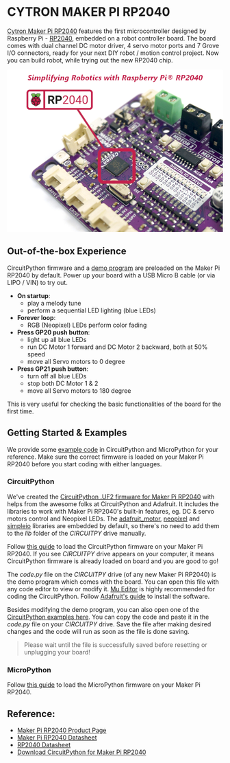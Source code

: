 # CYTRON MAKER PI RP2040
[Cytron Maker Pi RP2040](https://www.cytron.io/p-maker-pi-rp2040) features the first microcontroller designed by Raspberry Pi - [RP2040](https://www.raspberrypi.org/documentation/rp2040/getting-started/), embedded on a robot controller board. The board comes with dual channel DC motor driver, 4 servo motor ports and 7 Grove I/O connectors, ready for your next DIY robot / motion control project. Now you can build robot, while trying out the new RP2040 chip.

![Maker Pi RP2040](/maker-pi-rp2040-tagline.png)

## Out-of-the-box Experience
CircuitPython firmware and a [demo program](/Examples/CircuitPython/Out-of-the-box%20Demo%20Code/code.py) are preloaded on the Maker Pi RP2040 by default. Power up your board with a USB Micro B cable (or via LIPO / VIN) to try out.
- **On startup**:
   - play a melody tune
   - perform a sequential LED lighting (blue LEDs)
- **Forever loop**: 
   - RGB (Neopixel) LEDs perform color fading
- **Press GP20 push button**:
   - light up all blue LEDs
   - run DC Motor 1 forward and DC Motor 2 backward, both at 50% speed
   - move all Servo motors to 0 degree
- **Press GP21 push button**: 
   - turn off all blue LEDs
   - stop both DC Motor 1 & 2
   - move all Servo motors to 180 degree

This is very useful for checking the basic functionalities of the board for the first time.

## Getting Started & Examples
We provide some [example code](/Examples) in CircuitPython and MicroPython for your reference. Make sure the correct firmware is loaded on your Maker Pi RP2040 before you start coding with either languages.

### CircuitPython
We've created the [CircuitPython .UF2 firmware for Maker Pi RP2040](https://circuitpython.org/board/cytron_maker_pi_rp2040/) with helps from the awesome folks at CircuitPython and Adafruit. It includes the libraries to work with Maker Pi RP2040's built-in features, eg. DC & servo motors control and Neopixel LEDs. The [adafruit_motor](https://github.com/adafruit/Adafruit_CircuitPython_Motor), [neopixel](https://github.com/adafruit/Adafruit_CircuitPython_NeoPixel) and [simpleio](https://github.com/adafruit/Adafruit_CircuitPython_SimpleIO) libraries are embedded by default, so there's no need to add them to the _lib_ folder of the _CIRCUITPY_ drive manually.

Follow [this guide](/setup-circuitpython.md) to load the CircuitPython firmware on your Maker Pi RP2040.
If you see _CIRCUITPY_ drive appears on your computer, it means CircuitPython firmware is already loaded on board and you are good to go! 

The _code.py_ file on the _CIRCUITPY_ drive (of any new Maker Pi RP2040) is the demo program which comes with the board. You can open this file with any code editor to view or modify it. [Mu Editor](https://codewith.mu/) is highly recommended for coding the CircuitPython. Follow [Adafruit's guide](https://learn.adafruit.com/welcome-to-circuitpython/installing-mu-editor) to install the software.

Besides modifying the demo program, you can also open one of the [CircuitPython examples here](/Examples/CircuitPython). You can copy the code and paste it in the _code.py_ file on your _CIRCUITPY_ drive. Save the file after making desired changes and the code will run as soon as the file is done saving.
> Please wait until the file is successfully saved before resetting or unplugging your board!



### MicroPython

Follow [this guide](https://www.raspberrypi.org/documentation/rp2040/getting-started/#getting-started-with-micropython) to load the MicroPython firmware on your Maker Pi RP2040.



## Reference:

- [Maker Pi RP2040 Product Page](https://www.cytron.io/p-maker-pi-rp2040)
- [Maker Pi RP2040 Datasheet](https://docs.google.com/document/d/1DJASwxgbattM37V4AIlJVR4pxukq0up25LppA8-z_AY/edit?usp=sharing)
- [RP2040 Datasheet](https://datasheets.raspberrypi.org/rp2040/rp2040-datasheet.pdf)
- [Download CircuitPython for Maker Pi RP2040](https://circuitpython.org/board/cytron_maker_pi_rp2040/)
